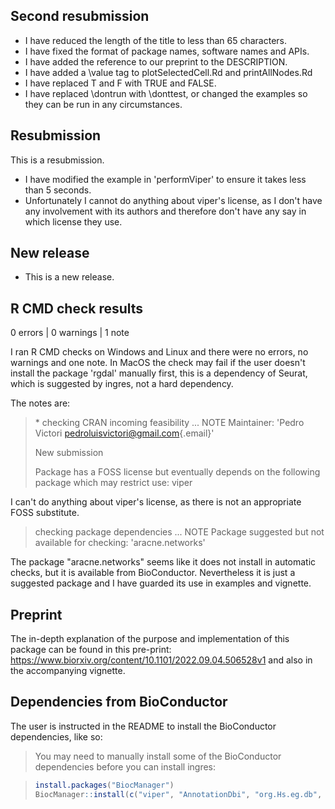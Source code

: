 ## Second resubmission
- I have reduced the length of the title to less than 65 characters.
- I have fixed the format of package names, software names and APIs.
- I have added the reference to our preprint to the DESCRIPTION.
- I have added a \value tag to plotSelectedCell.Rd and printAllNodes.Rd
- I have replaced T and F with TRUE and FALSE.
- I have replaced \dontrun with \donttest, or changed the examples so they can
  be run in any circumstances.


## Resubmission
This is a resubmission. 
- I have modified the example in 'performViper' to ensure it takes less than 5 seconds.
- Unfortunately I cannot do anything about viper's license, as I don't have any involvement with its authors and therefore don't have any say in which license they use.


## New release
-   This is a new release.

## R CMD check results

0 errors \| 0 warnings \| 1 note

I ran R CMD checks on Windows and Linux and there were no errors, no warnings and one note. In MacOS the check may fail if the user doesn't install the package 'rgdal' manually first, this is a dependency of Seurat, which is suggested by ingres, not a hard dependency.

The notes are:

> \* checking CRAN incoming feasibility ... NOTE Maintainer: 'Pedro Victori [pedroluisvictori\@gmail.com](mailto:pedroluisvictori@gmail.com){.email}'
>
> New submission
>
> Package has a FOSS license but eventually depends on the following package which may restrict use: viper

I can't do anything about viper's license, as there is not an appropriate FOSS substitute.


> checking package dependencies ... NOTE Package suggested but not available for checking: 'aracne.networks'

The package "aracne.networks" seems like it does not install in automatic checks, but it is available from BioConductor. Nevertheless it is just a suggested package and I have guarded its use in examples and vignette.

## Preprint

The in-depth explanation of the purpose and implementation of this package can be found in this pre-print: <https://www.biorxiv.org/content/10.1101/2022.09.04.506528v1> and also in the accompanying vignette.

## Dependencies from BioConductor

The user is instructed in the README to install the BioConductor dependencies, like so:

> You may need to manually install some of the BioConductor dependencies before you can install ingres:

> ``` r
> install.packages("BiocManager")
> BiocManager::install(c("viper", "AnnotationDbi", "org.Hs.eg.db", "aracne.networks"))
> ```
